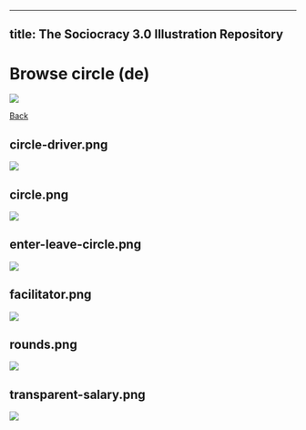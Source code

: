 
---
title: The Sociocracy 3.0 Illustration Repository
---

# Browse circle (de)

![](/img/de-48px.png)

[Back](index-de.html)

## circle-driver.png

![](/img/de/circle/circle-driver.png)

## circle.png

![](/img/de/circle/circle.png)

## enter-leave-circle.png

![](/img/de/circle/enter-leave-circle.png)

## facilitator.png

![](/img/de/circle/facilitator.png)

## rounds.png

![](/img/de/circle/rounds.png)

## transparent-salary.png

![](/img/de/circle/transparent-salary.png)

